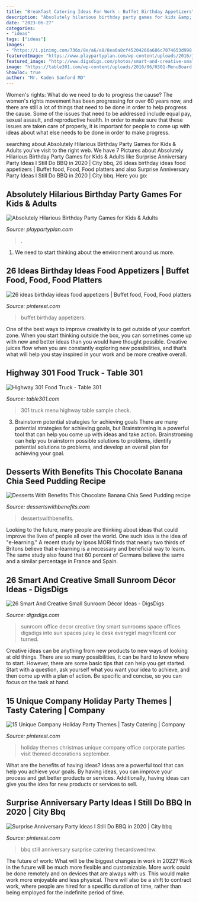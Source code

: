```yaml
---
title: "Breakfast Catering Ideas For Work : Buffet Birthday Appetizers"
description: "Absolutely hilarious birthday party games for kids &amp; adults"
date: "2023-06-27"
categories:
- "ideas"
tags: ["ideas"]
images:
- "https://i.pinimg.com/736x/8e/a6/a8/8ea6a8cf45204266a686c7074653d998.jpg"
featuredImage: "https://www.playpartyplan.com/wp-content/uploads/2016/10/Birthday-Party-Game-Ideas-3.jpg"
featured_image: "http://www.digsdigs.com/photos/smart-and-creative-small-sunroom-decor-ideas-9-554x831.jpg"
image: "https://table301.com/wp-content/uploads/2016/06/H301-MenuBoard.jpg"
ShowToc: true
author: "Mr. Kaden Sanford MD"
---
```



Women's rights: What do we need to do to progress the cause?
The women's rights movement has been progressing for over 60 years now, and there are still a lot of things that need to be done in order to help progress the cause. Some of the issues that need to be addressed include equal pay, sexual assault, and reproductive health. In order to make sure that these issues are taken care of properly, it is important for people to come up with ideas about what else needs to be done in order to make progress.

	

		
searching about Absolutely Hilarious Birthday Party Games for Kids &amp; Adults you've visit to the right web. We have 7 Pictures about Absolutely Hilarious Birthday Party Games for Kids &amp; Adults like Surprise Anniversary Party Ideas I Still Do BBQ in 2020 | City bbq, 26 ideas birthday ideas food appetizers | Buffet food, Food, Food platters and also Surprise Anniversary Party Ideas I Still Do BBQ in 2020 | City bbq. Here you go:
		
    
## Absolutely Hilarious Birthday Party Games For Kids &amp; Adults

<img loading=lazy src="https://www.playpartyplan.com/wp-content/uploads/2016/10/Birthday-Party-Game-Ideas-3.jpg" onerror="this.onerror=null;this.src='https://tse2.mm.bing.net/th?id=OIP.asjFU0XmrQ76J_rAK0O9AQHaLH&amp;pid=15.1';" alt="Absolutely Hilarious Birthday Party Games for Kids &amp; Adults">

_Source: playpartyplan.com_

>. 

	

1. We need to start thinking about the environment around us more.

    
## 26 Ideas Birthday Ideas Food Appetizers | Buffet Food, Food, Food Platters

<img loading=lazy src="https://i.pinimg.com/736x/8e/a6/a8/8ea6a8cf45204266a686c7074653d998.jpg" onerror="this.onerror=null;this.src='https://tse1.mm.bing.net/th?id=OIP.jjVjk2VnSPAD-bZNGSVWMgAAAA&amp;pid=15.1';" alt="26 ideas birthday ideas food appetizers | Buffet food, Food, Food platters">

_Source: pinterest.com_

>buffet birthday appetizers. 

	

One of the best ways to improve creativity is to get outside of your comfort zone. When you start thinking outside the box, you can sometimes come up with new and better ideas than you would have thought possible. Creative juices flow when you are constantly exploring new possibilities, and that’s what will help you stay inspired in your work and be more creative overall.

    
## Highway 301 Food Truck - Table 301

<img loading=lazy src="https://table301.com/wp-content/uploads/2016/06/H301-MenuBoard.jpg" onerror="this.onerror=null;this.src='https://tse4.mm.bing.net/th?id=OIP.v9xhO82057owL0xlZg07ngHaNL&amp;pid=15.1';" alt="Highway 301 Food Truck - Table 301">

_Source: table301.com_

>301 truck menu highway table sample check. 

	

3. Brainstorm potential strategies for achieving goals
There are many potential strategies for achieving goals, but Brainstroming is a powerful tool that can help you come up with ideas and take action. Brainstroming can help you brainstorm possible solutions to problems, identify potential solutions to problems, and develop an overall plan for achieving your goal.

    
## Desserts With Benefits This Chocolate Banana Chia Seed Pudding Recipe

<img loading=lazy src="https://dessertswithbenefits.com/wp-content/uploads/2018/05/Healthy-Chocolate-Banana-Chia-Seed-Pudding1-768x1152.jpg" onerror="this.onerror=null;this.src='https://tse3.mm.bing.net/th?id=OIP.a9qbCj6hP-fY2_xMKX7lngHaLH&amp;pid=15.1';" alt="Desserts With Benefits This Chocolate Banana Chia Seed Pudding recipe">

_Source: dessertswithbenefits.com_

>dessertswithbenefits. 

	

Looking to the future, many people are thinking about ideas that could improve the lives of people all over the world. One such idea is the idea of "e-learning." A recent study by Ipsos MORI finds that nearly two thirds of Britons believe that e-learning is a necessary and beneficial way to learn. The same study also found that 60 percent of Germans believe the same and a similar percentage in France and Spain. 

    
## 26 Smart And Creative Small Sunroom Décor Ideas - DigsDigs

<img loading=lazy src="http://www.digsdigs.com/photos/smart-and-creative-small-sunroom-decor-ideas-9-554x831.jpg" onerror="this.onerror=null;this.src='https://tse2.mm.bing.net/th?id=OIP.xywSBnucBuB423UuPqAo3wHaLH&amp;pid=15.1';" alt="26 Smart And Creative Small Sunroom Décor Ideas - DigsDigs">

_Source: digsdigs.com_

>sunroom office decor creative tiny smart sunrooms space offices digsdigs into sun spaces juley le desk everygirl magnificent cor turned. 

	

Creative ideas can be anything from new products to new ways of looking at old things. There are so many possibilities, it can be hard to know where to start. However, there are some basic tips that can help you get started. Start with a question, ask yourself what you want your idea to achieve, and then come up with a plan of action. Be specific and concise, so you can focus on the task at hand.

    
## 15 Unique Company Holiday Party Themes | Tasty Catering | Company

<img loading=lazy src="https://i.pinimg.com/736x/ea/fb/df/eafbdf6c97b598d04adc6f3e9e5f1fba--office-christmas-party-ideas-holiday-party-themes.jpg" onerror="this.onerror=null;this.src='https://tse3.mm.bing.net/th?id=OIP.Qmcgi4Rd7uD12L7LUBzk5AHaDh&amp;pid=15.1';" alt="15 Unique Company Holiday Party Themes | Tasty Catering | Company">

_Source: pinterest.com_

>holiday themes christmas unique company office corporate parties visit themed decorations september. 

	

What are the benefits of having ideas?
Ideas are a powerful tool that can help you achieve your goals. By having ideas, you can improve your process and get better products or services. Additionally, having ideas can give you the idea for new products or services to sell.

    
## Surprise Anniversary Party Ideas I Still Do BBQ In 2020 | City Bbq

<img loading=lazy src="https://i.pinimg.com/736x/1d/ee/dd/1deeddf404fd6a153ec3ef99f6f46fe0.jpg" onerror="this.onerror=null;this.src='https://tse1.mm.bing.net/th?id=OIP.wzDFA7nj0O1EewwstGQyLwHaLn&amp;pid=15.1';" alt="Surprise Anniversary Party Ideas I Still Do BBQ in 2020 | City bbq">

_Source: pinterest.com_

>bbq still anniversary surprise catering thecardswedrew. 

	

The future of work: What will be the biggest changes in work in 2022?
Work in the future will be much more flexible and customizable. More work could be done remotely and on devices that are always with us. This would make work more enjoyable and less physical. There will also be a shift to contract work, where people are hired for a specific duration of time, rather than being employed for the indefinite period of time.

